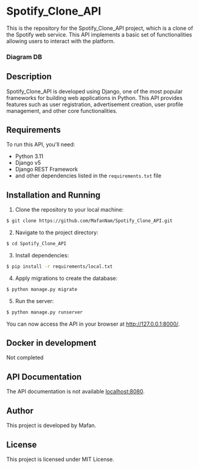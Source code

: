 # Spotify_Clone_API

This is the repository for the Spotify_Clone_API project, which is a clone of the Spotify web service. This API implements
a basic set of functionalities allowing users to interact with the platform.


### Diagram DB

## Description

Spotify_Clone_API is developed using Django, one of the most popular frameworks for building web applications in Python.
This API provides features such as user registration, advertisement creation, user profile management, and other core
functionalities.


## Requirements

To run this API, you'll need:

- Python 3.11
- Django v5
- Django REST Framework
- and other dependencies listed in the `requirements.txt` file

## Installation and Running

1. Clone the repository to your local machine:

```bash
$ git clone https://github.com/MafanNam/Spotify_Clone_API.git
```

2. Navigate to the project directory:

```bash
$ cd Spotify_Clone_API
```

3. Install dependencies:

```bash
$ pip install -r requirements/local.txt
```

4. Apply migrations to create the database:

```bash
$ python manage.py migrate
```

5. Run the server:

```bash
$ python manage.py runserver
```

You can now access the API in your browser at http://127.0.0.1:8000/.

## Docker in development

Not completed

## API Documentation

The API documentation is not available [localhost:8080](http://localhost:8080).

## Author

This project is developed by Mafan.

## License

This project is licensed under MIT License.
